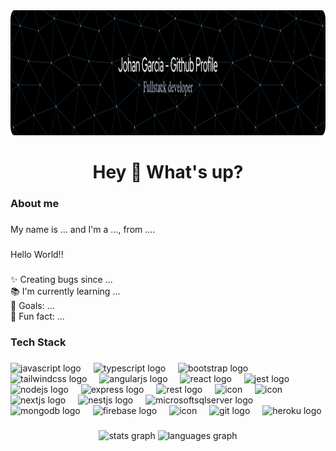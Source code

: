 <div align="center">
  <img height="200" src="./github-header.png"  />
</div>

###

<h1 align="center">Hey 👋 What's up?</h1>

###

<h3 align="left">About me</h3>

###

<p align="left">My name is ... and I'm a ..., from ....</p>

###

<p align="left">Hello World!!</p>

###

<p align="left">✨ Creating bugs since ...<br>📚 I'm currently learning ...<br>🎯 Goals: ...<br>🎲 Fun fact: ...</p>

###

<h3 align="left">Tech Stack</h3>

###

<div align="left">
  
  <img src="https://cdn.jsdelivr.net/gh/devicons/devicon/icons/javascript/javascript-original.svg" height="40" alt="javascript logo"  />
  <img width="12" />
  <img src="https://cdn.jsdelivr.net/gh/devicons/devicon/icons/typescript/typescript-original.svg" height="40" alt="typescript logo"  />
  <img width="12" />
  <img src="https://cdn.jsdelivr.net/gh/devicons/devicon/icons/bootstrap/bootstrap-original.svg" height="40" alt="bootstrap logo"  />
  <img width="12" />
  <img src="https://cdn.simpleicons.org/tailwindcss/06B6D4" height="40" alt="tailwindcss logo"  />
  <img width="12" />
  <img src="https://cdn.simpleicons.org/angular/DD0031" height="40" alt="angularjs logo"  />
  <img width="12" />
  <img src="https://techstack-generator.vercel.app/react-icon.svg" alt="react logo" width="40" height="40" />
  <img width="12" />
  <img src="https://techstack-generator.vercel.app/jest-icon.svg" alt="jest logo" width="40" height="40" />
  <img width="12" />
  <img src="https://cdn.jsdelivr.net/gh/devicons/devicon/icons/nodejs/nodejs-original.svg" height="40" alt="nodejs logo"  />
  <img width="12" />
  <img src="https://user-images.githubusercontent.com/25181517/183859966-a3462d8d-1bc7-4880-b353-e2cbed900ed6.png" height="40" alt="express logo"  />
  <img width="12" />
  <img src="https://techstack-generator.vercel.app/restapi-icon.svg" alt="rest logo" width="40" height="40" />
  <img width="12" />
  <img src="https://techstack-generator.vercel.app/graphql-icon.svg" alt="icon" width="40" height="40" />
  <img width="12" />
  <img src="https://techstack-generator.vercel.app/sass-icon.svg" alt="icon" width="40" height="40" />
  <img width="12" />
  <img src="https://github.com/marwin1991/profile-technology-icons/assets/136815194/5f8c622c-c217-4649-b0a9-7e0ee24bd704" height="40" alt="nextjs logo"  />
  <img width="12" />
  <img src="https://skillicons.dev/icons?i=nestjs" height="40" alt="nestjs logo"  />
  <img width="12" />
  <img src="https://cdn.simpleicons.org/microsoftsqlserver/CC2927" height="40" alt="microsoftsqlserver logo"  />
  <img width="12" />
  <img src="https://skillicons.dev/icons?i=mongodb" height="40" alt="mongodb logo"  />
  <img width="12" />
  <img src="https://skillicons.dev/icons?i=firebase" height="40" alt="firebase logo"  />
  
  <img width="12" />
  <img src="https://techstack-generator.vercel.app/docker-icon.svg" alt="icon" width="40" height="40" />
  <img width="12" />
  <img src="https://cdn.jsdelivr.net/gh/devicons/devicon/icons/git/git-original.svg" height="40" alt="git logo"  />
  <img width="12" />
  <img src="https://cdn.jsdelivr.net/gh/devicons/devicon/icons/heroku/heroku-original.svg" height="40" alt="heroku logo"  />
 



  
  <!-- <img width="12" />
  <img src="https://cdn.jsdelivr.net/gh/devicons/devicon/icons/jest/jest-plain.svg" height="40" alt="jest logo"  /> -->
  <!-- <img src="https://cdn.jsdelivr.net/gh/devicons/devicon/icons/react/react-original.svg" height="40" alt="react logo"  /> -->
  <!-- <img src="https://skillicons.dev/icons?i=express" height="40" alt="express logo"  /> -->
  <!-- <img src="https://skillicons.dev/icons?i=nextjs" height="40" alt="nextjs logo"  /> -->
  <!-- <img width="12" />
  <img src="https://cdn.jsdelivr.net/gh/devicons/devicon/icons/graphql/graphql-plain.svg" height="40" alt="graphql logo"  /> -->




</div>

###

<div align="center">
  <img src="https://github-readme-stats.vercel.app/api?username=DevJohanAdrian&hide_title=false&hide_rank=false&show_icons=true&include_all_commits=true&count_private=true&disable_animations=false&theme=dracula&locale=en&hide_border=false&order=1" height="150" alt="stats graph"  />
  <img src="https://github-readme-stats.vercel.app/api/top-langs?username=DevJohanAdrian&locale=en&hide_title=false&layout=compact&card_width=320&langs_count=5&theme=dracula&hide_border=false&order=2" height="150" alt="languages graph"  />
</div>

###